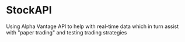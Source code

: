 # StockAPI
Using Alpha Vantage API to help with real-time data which in turn assist with "paper trading" and testing trading strategies
